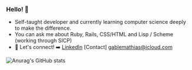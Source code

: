 ### Hello! 👋

- Self-taught developer and currently learning computer science deeply to make the difference.
- You can ask me about Ruby, Rails, CSS/HTML and Lisp / Scheme (working through SICP)
- :link: Let's connect! :arrow_right: 
[LinkedIn](https://www.linkedin.com/in/gabrielgmathias/)
[Contact] gablemathias@icloud.com

![Anurag's GitHub stats](https://github-readme-stats.vercel.app/api?username=gablemathias&show_icons=true&theme=dark)
